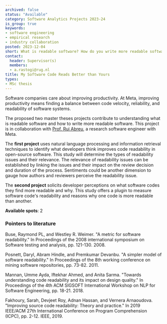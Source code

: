 ```yaml
---
archived: false
status: "Available"
category: Software Analytics Projects 2023-24
is_group: true
keywords:
- software engineering
- empirical research
- industry collaboration
posted: 2023-12-04
short: What is readable software? How do you write more readable software? This project is in collaboration with Prof. Rui Abreu, a research software engineer with Meta.
contact:
  header: Supervisor(s)
  members:
  - a.rastogi@rug.nl
title: My Software Code Reads Better than Yours
types:
- MSc thesis
---
```


Software companies care about improving productivity. At Meta, improving productivity means finding a balance between code velocity,  reliability, and readability of software systems. 

The proposed two master theses projects contribute to understanding what is readable software and how to write more readable software. This project is in collaboration with [Prof. Rui Abreu](https://ruimaranhao.com/), a research software engineer with Meta.

The **first project** uses natural language processing and information retrieval techniques to identify what developers think improves code readability in open-source software. This study will determine the types of readability issues and their relevance. The relevance of readability issues can be established by linking the issues and their impact on the review decision and duration of the process. Sentiments could be another dimension to gauge how authors and reviewers perceive the readability issue.

The **second project** solicits developer perceptions on what software codes they find more readable and why. This study offers a plugin to measure software code's readability and reasons why one code is more readable than another. 

**Available spots**: 2

### Pointers to literature
Buse, Raymond PL, and Westley R. Weimer. "A metric for software readability." In Proceedings of the 2008 international symposium on Software testing and analysis, pp. 121-130. 2008.

Posnett, Daryl, Abram Hindle, and Premkumar Devanbu. "A simpler model of software readability." In Proceedings of the 8th working conference on mining software repositories, pp. 73-82. 2011.

Mannan, Umme Ayda, Iftekhar Ahmed, and Anita Sarma. "Towards understanding code readability and its impact on design quality." In Proceedings of the 4th ACM SIGSOFT International Workshop on NLP for Software Engineering, pp. 18-21. 2018.

Fakhoury, Sarah, Devjeet Roy, Adnan Hassan, and Vernera Arnaoudova. "Improving source code readability: Theory and practice." In 2019 IEEE/ACM 27th International Conference on Program Comprehension (ICPC), pp. 2-12. IEEE, 2019.

